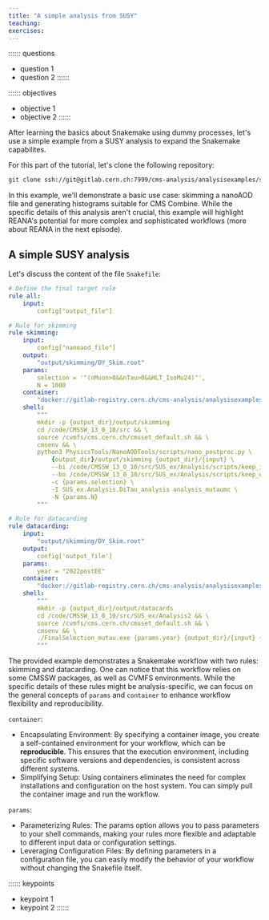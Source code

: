 ```yaml
---
title: "A simple analysis from SUSY"
teaching:
exercises:
---
```


:::::: questions
 - question 1
 - question 2
::::::

:::::: objectives
 - objective 1
 - objective 2
::::::

After learning the basics about Snakemake using dummy processes, let's use a simple example from a SUSY analysis to expand the Snakemake capabilites. 

For this part of the tutorial, let's clone the following repository:
```BASH
git clone ssh://git@gitlab.cern.ch:7999/cms-analysis/analysisexamples/snakemake-reana-examples/cmsreana_susyexample.git
```

In this example, we'll demonstrate a basic use case: skimming a nanoAOD file and generating histograms suitable for CMS Combine. While the specific details of this analysis aren't crucial, this example will highlight REANA's potential for more complex and sophisticated workflows (more about REANA in the next episode). 

## A simple SUSY analysis

Let's discuss the content of the file `Snakefile`:

```YAML
# Define the final target rule
rule all:
    input:
        config["output_file"]

# Rule for skimming
rule skimming:
    input:
        config["nanoaod_file"]
    output:
        "output/skimming/DY_Skim.root"
    params:
        selection = '"(nMuon>0&&nTau>0&&HLT_IsoMu24)"',
        N = 1000
    container:
        "docker://gitlab-registry.cern.ch/cms-analysis/analysisexamples/snakemake-reana-examples/cmsreana_susyexample:latest"
    shell:
        """
        mkdir -p {output_dir}/output/skimming
        cd /code/CMSSW_13_0_10/src && \
        source /cvmfs/cms.cern.ch/cmsset_default.sh && \
        cmsenv && \
        python3 PhysicsTools/NanoAODTools/scripts/nano_postproc.py \
            {output_dir}/output/skimming {output_dir}/{input} \
            --bi /code/CMSSW_13_0_10/src/SUS_ex/Analysis/scripts/keep_in.txt \
            --bo /code/CMSSW_13_0_10/src/SUS_ex/Analysis/scripts/keep_out.txt \
            -c {params.selection} \
            -I SUS_ex.Analysis.DiTau_analysis analysis_mutaumc \
            -N {params.N}
        """

# Rule for datacarding
rule datacarding:
    input:
        "output/skimming/DY_Skim.root"
    output:
        config['output_file']
    params:
        year = "2022postEE"
    container:
        "docker://gitlab-registry.cern.ch/cms-analysis/analysisexamples/snakemake-reana-examples/cmsreana_susyexample:latest"
    shell:
        """
        mkdir -p {output_dir}/output/datacards
        cd /code/CMSSW_13_0_10/src/SUS_ex/Analysis2 && \
        source /cvmfs/cms.cern.ch/cmsset_default.sh && \
        cmsenv && \
        ./FinalSelection_mutau.exe {params.year} {output_dir}/{input} {output_dir}/{output} DY DY
        """

```

The provided example demonstrates a Snakemake workflow with two rules: 
skimming and datacarding. One can notice that this workflow relies on some CMSSW packages, as well as CVMFS environments. While the specific details of these rules might be analysis-specific, we can focus on the general concepts of `params` and `container` to enhance workflow flexibility and reproducibility.

`container`:

 * Encapsulating Environment: By specifying a container image, you create a self-contained environment for your workflow, which can be **reproducible**. This ensures that the execution environment, including specific software versions and dependencies, is consistent across different systems. 
 * Simplifying Setup: Using containers eliminates the need for complex installations and configuration on the host system. You can simply pull the container image and run the workflow.

`params`:

 * Parameterizing Rules: The params option allows you to pass parameters to your shell commands, making your rules more flexible and adaptable to different input data or configuration settings.
 * Leveraging Configuration Files: By defining parameters in a configuration file, you can easily modify the behavior of your workflow without changing the Snakefile itself.



:::::: keypoints
 - keypoint 1
 - keypoint 2
::::::